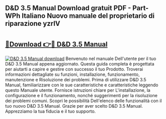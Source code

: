 ## D&D 3.5 Manual Download gratuit PDF - Part-WPh Italiano Nuovo manuale del proprietario di riparazione yzrIV

# <h2><a href="http://dffyho.blite.top/?on=D%26D+3.5+Manual">🔗Download 👉🔴 D&D 3.5 Manual</a></h2>

[![D&D 3.5 Manual download](https://i.imgur.com/lujVjoI.png)](http://dffyho.blite.top/?on=D%26D+3.5+Manual)
Benvenuto nel manuale Dell'utente per il tuo D&D 3.5 Manual appena aggiornato. Questa guida completa è progettata per aiutarti a capire e gestire con successo il tuo Prodotto. Troverai informazioni dettagliate su funzioni, installazione, funzionamento, manutenzione e Risoluzione dei problemi. Prima di utilizzare D&D 3.5 Manual, familiarizzare con le sue caratteristiche e caratteristiche leggendo questo Manuale utente. Fornisce istruzioni chiare per L'installazione, la configurazione e il funzionamento, nonché suggerimenti per la risoluzione dei problemi comuni. Scopri le possibilità Dell'elenco delle funzionalità con il tuo nuovo D&D 3.5 Manual. Grazie per aver scelto D&D 3.5 Manual. Apprezziamo la tua fiducia e il tuo supporto.
